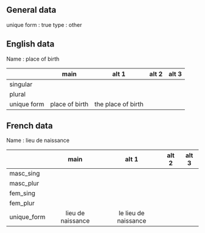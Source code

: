 ## General data

unique form : true
type : other

## English data

Name : place of birth

|             |      main      |       alt 1        | alt 2 | alt 3 |
| :---------- | :------------: | :----------------: | :---: | ----- |
| singular    |                |                    |       |       |
| plural      |                |                    |       |       |
| unique form | place of birth | the place of birth |       |       |

## French data

Name : lieu de naissance

|             |       main        |        alt 1         | alt 2 | alt 3 |
| :---------- | :---------------: | :------------------: | :---: | :---: |
| masc_sing   |                   |                      |       |       |
| masc_plur   |                   |                      |       |       |
| fem_sing    |                   |                      |       |       |
| fem_plur    |                   |                      |       |       |
| unique_form | lieu de naissance | le lieu de naissance |       |       |


